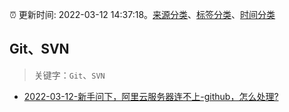 :alarm_clock: 更新时间: 2022-03-12 14:37:18。[来源分类](../README.md)、[标签分类](../TAGS.md)、[时间分类](../TIMELINE.md)

## Git、SVN


> 关键字：`Git`、`SVN`



- [2022-03-12-新手问下，阿里云服务器连不上-github，怎么处理?](https://www.v2ex.com/t/839939) 